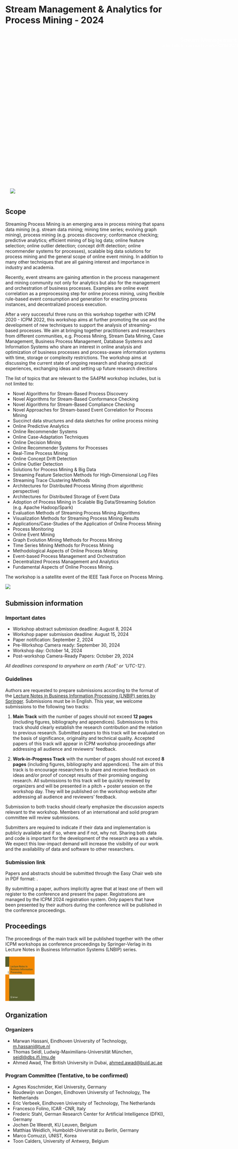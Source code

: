 # Stream Management & Analytics for Process Mining - 2024

<div style="background: url(cover.jpg) top left no-repeat; border-radius: 10px; width: 980px; height: 493px; padding: 15px; position: relative;">
	<div style="color: white;">
		<p style="font-size: 1.3em; margin: 0; text-align: right;">Stream Management & Analytics for Process Mining</p>
		<p style="font-size: 0.9em; margin: 0; text-align: right;">To be held in conjunction with ICPM 2024. October 14, 2024 - Copenhagen, Denmark</p>
	</div>
	<div style="position: absolute; bottom: 15px; right: 15px; color: white; font-size: .6em;">
		Jebulon, CC0, via Wikimedia Commons
	</div>
	<img src="../media/logo.svg" style="position: absolute; bottom: 15px;" />
</div>


## Scope

Streaming Process Mining is an emerging area in process mining that spans data mining (e.g. stream data mining; mining time series; evolving graph mining), process mining (e.g. process discovery; conformance checking; predictive analytics; efficient mining of big log data; online feature selection; online outlier detection; concept drift detection; online recommender systems for processes), scalable big data solutions for process mining and the general scope of online event mining. In addition to many other techniques that are all gaining interest and importance in industry and academia.

Recently, event streams are gaining attention in the process management and mining community not only for analytics but also for the management and orchestration of business processes. Examples are online event correlation as a preprocessing step for online process mining, using flexible rule-based event consumption and generation for enacting process instances, and decentralized process execution.

After a very successful three runs on this workshop together with ICPM 2020 - ICPM 2022, this workshop aims at further promoting the use and the development of new techniques to support the analysis of streaming- based processes. We aim at bringing together practitioners and researchers from different communities, e.g. Process Mining, Stream Data Mining, Case Management, Business Process Management, Database Systems and Information Systems who share an interest in online analysis and optimization of business processes and process-aware information systems with time, storage or complexity restrictions. The workshop aims at discussing the current state of ongoing research and sharing practical experiences, exchanging ideas and setting up future research directions

The list of topics that are relevant to the SA4PM workshop includes, but is not limited to:

* Novel Algorithms for Stream-Based Process Discovery
* Novel Algorithms for Stream-Based Conformance Checking
* Novel Algorithms for Stream-Based Compliance Checking
* Novel Approaches for Stream-based Event Correlation for Process Mining
* Succinct data structures and data sketches for online process mining
* Online Predictive Analytics
* Online Recommender Systems
* Online Case-Adaptation Techniques
* Online Decision Mining
* Online Recommender Systems for Processes
* Real-Time Process Mining
* Online Concept Drift Detection
* Online Outlier Detection
* Solutions for Process Mining & Big Data
* Streaming Feature Selection Methods for High-Dimensional Log Files
* Streaming Trace Clustering Methods
* Architectures for Distributed Process Mining (from algorithmic perspective)
* Architectures for Distributed Storage of Event Data
* Adoption of Process Mining in Scalable Big Data/Streaming Solution (e.g. Apache Hadoop/Spark)
* Evaluation Methods of Streaming Process Mining Algorithms
* Visualization Methods for Streaming Process Mining Results
* Applications/Case-Studies of the Application of Online Process Mining
* Process Monitoring
* Online Event Mining
* Graph Evolution Mining Methods for Process Mining
* Time Series Mining Methods for Process Mining
* Methodological Aspects of Online Process Mining
* Event-based Process Management and Orchestration
* Decentralized Process Management and Analytics
* Fundamental Aspects of Online Process Mining.

The workshop is a satellite event of the IEEE Task Force on Process Mining.

<img src="../media/tfpm.png" style="width: 150px" />



## Submission information

### Important dates

* Workshop abstract submission deadline: August 8, 2024
* Workshop paper submission deadline: August 15, 2024
* Paper notification: September 2, 2024
* Pre-Workshop Camera ready: September 30, 2024
* Workshop day: October 14, 2024
* Post-workshop Camera-Ready Papers: October 29, 2024

_All deadlines correspond to anywhere on earth ('AoE' or 'UTC-12')._

### Guidelines

Authors are requested to prepare submissions according to the format of the [Lecture Notes in Business Information Processing (LNBIP) series by Springer](http://www.springer.com/computer/lncs?SGWID=0-164-6-791344-0). Submissions must be in English. This year, we welcome submissions to the following two tracks:

1. **Main Track** with the number of pages should not exceed **12 pages** (including figures, bibliography and appendices). Submissions to this track should clearly establish the research contribution and the relation to previous research. Submitted papers to this track will be evaluated on the basis of significance, originality and technical quality. Accepted papers of this track will appear in ICPM workshop proceedings after addressing all audience and reviewers’ feedback.

2. **Work-in-Progress Track** with the number of pages should not exceed **8 pages** (including figures, bibliography and appendices). The aim of this track is to encourage researchers to share and receive feedback on ideas and/or proof of concept results of their promising ongoing research. All submissions to this track will be quickly reviewed by organizers and will be presented in a pitch + poster session on the workshop day. They will be published on the workshop website after addressing all audience and reviewers’ feedback.

Submission to both tracks should clearly emphasize the discussion aspects relevant to the workshop. Members of an international and solid program committee will review submissions.

Submitters are required to indicate if their data and implementation is publicly available and if so, where and if not, why not. Sharing both data and code is important for the development of the research area as a whole. We expect this low-impact demand will increase the visibility of our work and the availability of data and software to other researchers.





### Submission link

Papers and abstracts should be submitted through the Easy Chair web site in PDF format: <link to appear here>.

By submitting a paper, authors implicitly agree that at least one of them will register to the conference and present the paper. Registrations are managed by the ICPM 2024 registration system. Only papers that have been presented by their authors during the conference will be published in the conference proceedings.

## Proceedings

The proceedings of the main track will be published together with the other ICPM workshops as conference proceedings by Springer-Verlag in its Lecture Notes in Business Information Systems (LNBIP) series.

![](/media/lnbip.jpg)

## Organization

### Organizers

* Marwan Hassani, Eindhoven University of Technology, <m.hassani@tue.nl>
* Thomas Seidl, Ludwig-Maximilians-Universität München, <seidl@dbs.ifi.lmu.de>
* Ahmed Awad, The British University in Dubai, <ahmed.awad@buid.ac.ae>


### Program Committee (Tentative, to be confirmed)

* Agnes Koschmider, Kiel University, Germany
* Boudewijn van Dongen, Eindhoven University of Technology, The Netherlands
* Eric Verbeek, Eindhoven University of Technology, The Netherlands
* Francesco Folino, ICAR -CNR, Italy
* Frederic Stahl, German Research Center for Artificial Intelligence (DFKI), Germany
* Jochen De Weerdt, KU Leuven, Belgium
* Matthias Weidlich, Humboldt-Universität zu Berlin, Germany
* Marco Comuzzi, UNIST, Korea
* Toon Calders, University of Antwerp, Belgium
